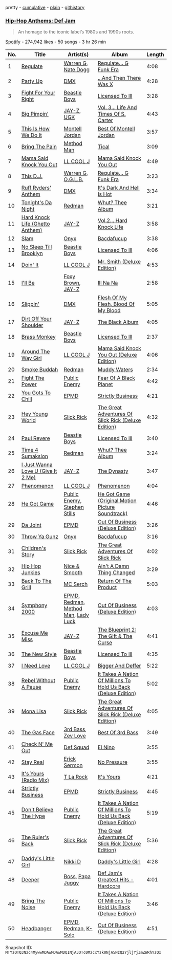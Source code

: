 pretty - [cumulative](/playlists/cumulative/37i9dQZF1DX7Mq3mO5SSDc.md) - [plain](/playlists/plain/37i9dQZF1DX7Mq3mO5SSDc) - [githistory](https://github.githistory.xyz/mackorone/spotify-playlist-archive/blob/main/playlists/plain/37i9dQZF1DX7Mq3mO5SSDc)

### [Hip\-Hop Anthems: Def Jam](https://open.spotify.com/playlist/37i9dQZF1DX7Mq3mO5SSDc)

> An homage to the iconic label’s 1980s and 1990s roots.

[Spotify](https://open.spotify.com/user/spotify) - 274,942 likes - 50 songs - 3 hr 26 min

| No. | Title | Artist(s) | Album | Length |
|---|---|---|---|---|
| 1 | [Regulate](https://open.spotify.com/track/7nYvUtkQMx1v80S2FH2s9J) | [Warren G](https://open.spotify.com/artist/2B4ZHz4QDWJTXPFPgO5peE), [Nate Dogg](https://open.spotify.com/artist/1Oa0bMld0A3u5OTYfMzp5h) | [Regulate… G Funk Era](https://open.spotify.com/album/2VMGv3inRLPM4GOMXf37qu) | 4:08 |
| 2 | [Party Up](https://open.spotify.com/track/0LWkaEyQRkF0XAms8Bg1fC) | [DMX](https://open.spotify.com/artist/1HwM5zlC5qNWhJtM00yXzG) | [...And Then There Was X](https://open.spotify.com/album/62l3f8u6j9eyDhuxsZA2iH) | 4:28 |
| 3 | [Fight For Your Right](https://open.spotify.com/track/5NLuC70kZQv8q34QyQa1DP) | [Beastie Boys](https://open.spotify.com/artist/03r4iKL2g2442PT9n2UKsx) | [Licensed To Ill](https://open.spotify.com/album/11oR0ZuqB3ucZwb5TGbZxb) | 3:28 |
| 4 | [Big Pimpin'](https://open.spotify.com/track/7m97yKVzPpXV9Z4ezEziOD) | [JAY\-Z](https://open.spotify.com/artist/3nFkdlSjzX9mRTtwJOzDYB), [UGK](https://open.spotify.com/artist/6ZhjJOJXXwnPS8PrXdmjLw) | [Vol\. 3..\. Life And Times Of S\. Carter](https://open.spotify.com/album/3rWJsuu7ukoZZhp7YYkjNZ) | 4:43 |
| 5 | [This Is How We Do It](https://open.spotify.com/track/6aJ90LBl96bly9zuEH1U2X) | [Montell Jordan](https://open.spotify.com/artist/0iVrCROxeyon7MZUW3MfzT) | [Best Of Montell Jordan](https://open.spotify.com/album/6J9fX2iXc9W7ILQUWvEhAx) | 3:57 |
| 6 | [Bring The Pain](https://open.spotify.com/track/3F3R4uyTMkX9jRCEVVmdz6) | [Method Man](https://open.spotify.com/artist/4VmEWwd8y9MCLwexFMdpwt) | [Tical](https://open.spotify.com/album/26RDYvX2sIuiEUhqVPkNaf) | 3:09 |
| 7 | [Mama Said Knock You Out](https://open.spotify.com/track/6C7ZgThn6Yan5MTZdAEEFw) | [LL COOL J](https://open.spotify.com/artist/1P8IfcNKwrkQP5xJWuhaOC) | [Mama Said Knock You Out](https://open.spotify.com/album/7p7kcsrdoJ8DKQIMouujcb) | 4:49 |
| 8 | [This D.J.](https://open.spotify.com/track/2ImuQo1g14CTR9hZAZD3aQ) | [Warren G](https://open.spotify.com/artist/2B4ZHz4QDWJTXPFPgO5peE), [O.G.L.B.](https://open.spotify.com/artist/23Ul4QNOkm2gasKycag0UK) | [Regulate… G Funk Era](https://open.spotify.com/album/2VMGv3inRLPM4GOMXf37qu) | 3:23 |
| 9 | [Ruff Ryders' Anthem](https://open.spotify.com/track/1BKT2I9x4RGKaKqW4up34s) | [DMX](https://open.spotify.com/artist/1HwM5zlC5qNWhJtM00yXzG) | [It's Dark And Hell Is Hot](https://open.spotify.com/album/2xIhksIizs6gWdRBYdiTLc) | 3:34 |
| 10 | [Tonight's Da Night](https://open.spotify.com/track/67mtN6BlsJR0LVyzvNZnGt) | [Redman](https://open.spotify.com/artist/7xTKLpo7UCzXSnlH7fOIoM) | [Whut? Thee Album](https://open.spotify.com/album/3FsCGJY0JqSxvgezoMWYzF) | 3:21 |
| 11 | [Hard Knock Life \(Ghetto Anthem\)](https://open.spotify.com/track/5Tl0HJvynZtKdSUMKbFVVX) | [JAY\-Z](https://open.spotify.com/artist/3nFkdlSjzX9mRTtwJOzDYB) | [Vol.2..\. Hard Knock Life](https://open.spotify.com/album/3j1xCJdBMCl6wYQXurz2tb) | 3:58 |
| 12 | [Slam](https://open.spotify.com/track/0W2mz7mvaBaEsC4rmoRNPn) | [Onyx](https://open.spotify.com/artist/10Khz9BDdDT2mzm3330Cvu) | [Bacdafucup](https://open.spotify.com/album/5lUgtggG1KroP0qHkpxQ4K) | 3:38 |
| 13 | [No Sleep Till Brooklyn](https://open.spotify.com/track/5qxChyzKLEyoPJ5qGrdurN) | [Beastie Boys](https://open.spotify.com/artist/03r4iKL2g2442PT9n2UKsx) | [Licensed To Ill](https://open.spotify.com/album/11oR0ZuqB3ucZwb5TGbZxb) | 4:06 |
| 14 | [Doin' It](https://open.spotify.com/track/4WMBl2wiGUSGa5C7tfQEAo) | [LL COOL J](https://open.spotify.com/artist/1P8IfcNKwrkQP5xJWuhaOC) | [Mr\. Smith \(Deluxe Edition\)](https://open.spotify.com/album/6b7NVGKHlwKyQzFKoVTaMA) | 4:53 |
| 15 | [I'll Be](https://open.spotify.com/track/6Ag4SYLUGFdnJrCwUIb4mT) | [Foxy Brown](https://open.spotify.com/artist/1wvlC6NwleHt1iRD6d5X2C), [JAY\-Z](https://open.spotify.com/artist/3nFkdlSjzX9mRTtwJOzDYB) | [Ill Na Na](https://open.spotify.com/album/6qLC4weRVEetELyQQgkAMk) | 2:58 |
| 16 | [Slippin'](https://open.spotify.com/track/740gNyGWKk98gy8nJLhHrv) | [DMX](https://open.spotify.com/artist/1HwM5zlC5qNWhJtM00yXzG) | [Flesh Of My Flesh, Blood Of My Blood](https://open.spotify.com/album/3dNsHWAS8t7AiAqj9ofG5T) | 5:05 |
| 17 | [Dirt Off Your Shoulder](https://open.spotify.com/track/3IrkbGQCoEPAkzJ0Tkv8nm) | [JAY\-Z](https://open.spotify.com/artist/3nFkdlSjzX9mRTtwJOzDYB) | [The Black Album](https://open.spotify.com/album/4FWvo9oS4gRgHtAwDwUjiO) | 4:05 |
| 18 | [Brass Monkey](https://open.spotify.com/track/2tY1gxCKslfXLFpFofYmJQ) | [Beastie Boys](https://open.spotify.com/artist/03r4iKL2g2442PT9n2UKsx) | [Licensed To Ill](https://open.spotify.com/album/11oR0ZuqB3ucZwb5TGbZxb) | 2:37 |
| 19 | [Around The Way Girl](https://open.spotify.com/track/4Qxv2L4JICAWLFrBV6QeH8) | [LL COOL J](https://open.spotify.com/artist/1P8IfcNKwrkQP5xJWuhaOC) | [Mama Said Knock You Out \(Deluxe Edition\)](https://open.spotify.com/album/2ljUSR5STBQGeiqjrfWbSe) | 4:06 |
| 20 | [Smoke Buddah](https://open.spotify.com/track/3eY9pixHny3kVRLeqNezQx) | [Redman](https://open.spotify.com/artist/7xTKLpo7UCzXSnlH7fOIoM) | [Muddy Waters](https://open.spotify.com/album/5iluV9CqP7Wl9wjubwdw5h) | 2:34 |
| 21 | [Fight The Power](https://open.spotify.com/track/1yo16b3u0lptm6Cs7lx4AD) | [Public Enemy](https://open.spotify.com/artist/6Mo9PoU6svvhgEum7wh2Nd) | [Fear Of A Black Planet](https://open.spotify.com/album/0aFNb4RDk2hmKKLa0bzXNz) | 4:42 |
| 22 | [You Gots To Chill](https://open.spotify.com/track/0f1yzIIGD8k32DNVeEn6jb) | [EPMD](https://open.spotify.com/artist/3zpKjsMg2gw1St5WcWoUJN) | [Strictly Business](https://open.spotify.com/album/2HOl8gDiGGpt7wsIDi9jy5) | 4:21 |
| 23 | [Hey Young World](https://open.spotify.com/track/38XOEv37waF4pd8Ztmna7K) | [Slick Rick](https://open.spotify.com/artist/1W9qOBYRTfP7HcizWN43G1) | [The Great Adventures Of Slick Rick \(Deluxe Edition\)](https://open.spotify.com/album/4TzJROIsnfOkLUWmeOjt2F) | 4:32 |
| 24 | [Paul Revere](https://open.spotify.com/track/3gKwVWwKmeuFtPubICbOGc) | [Beastie Boys](https://open.spotify.com/artist/03r4iKL2g2442PT9n2UKsx) | [Licensed To Ill](https://open.spotify.com/album/11oR0ZuqB3ucZwb5TGbZxb) | 3:40 |
| 25 | [Time 4 Sumaksion](https://open.spotify.com/track/7Afjy65bIVBMpFwCLTiuEe) | [Redman](https://open.spotify.com/artist/7xTKLpo7UCzXSnlH7fOIoM) | [Whut? Thee Album](https://open.spotify.com/album/3FsCGJY0JqSxvgezoMWYzF) | 3:24 |
| 26 | [I Just Wanna Love U \(Give It 2 Me\)](https://open.spotify.com/track/0s46SltT4On0Z6kglK1I5c) | [JAY\-Z](https://open.spotify.com/artist/3nFkdlSjzX9mRTtwJOzDYB) | [The Dynasty](https://open.spotify.com/album/3VfeeJElCEDeXlDiNZbn3E) | 3:47 |
| 27 | [Phenomenon](https://open.spotify.com/track/7Jc0l11j0Ehx6smWHqDXtX) | [LL COOL J](https://open.spotify.com/artist/1P8IfcNKwrkQP5xJWuhaOC) | [Phenomenon](https://open.spotify.com/album/0AJaRBLPuUybHfdJi87GQP) | 4:04 |
| 28 | [He Got Game](https://open.spotify.com/track/48zajk3g8P3BMT7F9BbDoD) | [Public Enemy](https://open.spotify.com/artist/6Mo9PoU6svvhgEum7wh2Nd), [Stephen Stills](https://open.spotify.com/artist/4WlSvDKaq1PA2Nr7cCIPxX) | [He Got Game \(Original Motion Picture Soundtrack\)](https://open.spotify.com/album/7c6qrFOyCTUvmLcayRQ2G9) | 4:46 |
| 29 | [Da Joint](https://open.spotify.com/track/4opGTspdCCVK9IG1b4k8yp) | [EPMD](https://open.spotify.com/artist/3zpKjsMg2gw1St5WcWoUJN) | [Out Of Business \(Deluxe Edition\)](https://open.spotify.com/album/4TdiCmBKujkiyMeJ1guJJa) | 3:26 |
| 30 | [Throw Ya Gunz](https://open.spotify.com/track/2nCVH8UkoII2jWwx6SYVso) | [Onyx](https://open.spotify.com/artist/10Khz9BDdDT2mzm3330Cvu) | [Bacdafucup](https://open.spotify.com/album/5lUgtggG1KroP0qHkpxQ4K) | 3:16 |
| 31 | [Children's Story](https://open.spotify.com/track/71A6V5dh5Y8ikhm6NGwZ7p) | [Slick Rick](https://open.spotify.com/artist/1W9qOBYRTfP7HcizWN43G1) | [The Great Adventures Of Slick Rick](https://open.spotify.com/album/71mmTJdWvpkzQNmVfFbRdN) | 4:02 |
| 32 | [Hip Hop Junkies](https://open.spotify.com/track/3KKrZ3adgWcJiJQWFqoDnv) | [Nice & Smooth](https://open.spotify.com/artist/5QhsLryFrDbj9IZ38UmMyn) | [Ain't A Damn Thing Changed](https://open.spotify.com/album/6EI3q6PeLLmPPPlMxKl59h) | 3:29 |
| 33 | [Back To The Grill](https://open.spotify.com/track/7rxeH2yGlCeDKEkNNTpY29) | [MC Serch](https://open.spotify.com/artist/40bZG5ihgjqtufTvy8dz2u) | [Return Of The Product](https://open.spotify.com/album/1GKpLQWG6h6r7CyYtEQ0N6) | 5:03 |
| 34 | [Symphony 2000](https://open.spotify.com/track/3WXNzlFDSfjEmNFUOSccf7) | [EPMD](https://open.spotify.com/artist/3zpKjsMg2gw1St5WcWoUJN), [Redman](https://open.spotify.com/artist/7xTKLpo7UCzXSnlH7fOIoM), [Method Man](https://open.spotify.com/artist/4VmEWwd8y9MCLwexFMdpwt), [Lady Luck](https://open.spotify.com/artist/0oXoYDEPhGhN14JD4JRL5L) | [Out Of Business \(Deluxe Edition\)](https://open.spotify.com/album/4TdiCmBKujkiyMeJ1guJJa) | 4:03 |
| 35 | [Excuse Me Miss](https://open.spotify.com/track/0ZHu7jkSSrT0eK4OxuG4O5) | [JAY\-Z](https://open.spotify.com/artist/3nFkdlSjzX9mRTtwJOzDYB) | [The Blueprint 2: The Gift & The Curse](https://open.spotify.com/album/5xHStEOG8PsbzNQb7LkxZU) | 4:41 |
| 36 | [The New Style](https://open.spotify.com/track/0Mu1MYdE414HeybYSms5KK) | [Beastie Boys](https://open.spotify.com/artist/03r4iKL2g2442PT9n2UKsx) | [Licensed To Ill](https://open.spotify.com/album/11oR0ZuqB3ucZwb5TGbZxb) | 4:35 |
| 37 | [I Need Love](https://open.spotify.com/track/519xI1wfOAJvHeV9kFdXaV) | [LL COOL J](https://open.spotify.com/artist/1P8IfcNKwrkQP5xJWuhaOC) | [Bigger And Deffer](https://open.spotify.com/album/5jNxWuqdnchBjdoKykAsY7) | 5:22 |
| 38 | [Rebel Without A Pause](https://open.spotify.com/track/1JJ8D0KE144weLOGrjqJrb) | [Public Enemy](https://open.spotify.com/artist/6Mo9PoU6svvhgEum7wh2Nd) | [It Takes A Nation Of Millions To Hold Us Back \(Deluxe Edition\)](https://open.spotify.com/album/3PxXiYU3PjymOEE22PewGZ) | 5:02 |
| 39 | [Mona Lisa](https://open.spotify.com/track/5JV45IebgbfO3EylYV49rl) | [Slick Rick](https://open.spotify.com/artist/1W9qOBYRTfP7HcizWN43G1) | [The Great Adventures Of Slick Rick \(Deluxe Edition\)](https://open.spotify.com/album/4TzJROIsnfOkLUWmeOjt2F) | 4:05 |
| 40 | [The Gas Face](https://open.spotify.com/track/3G0z1kH46uVRqW7f9Qp1OR) | [3rd Bass](https://open.spotify.com/artist/6EFL6smxzRtpwlQvZFldUc), [Zev Love](https://open.spotify.com/artist/6ZsabzDRDqFRj6DCRvYRDx) | [Best Of 3rd Bass](https://open.spotify.com/album/1pTWEUzYCTNJB44EA06ZFc) | 3:49 |
| 41 | [Check N' Me Out](https://open.spotify.com/track/6VqQjCxM21kapF2RxdTtYA) | [Def Squad](https://open.spotify.com/artist/52karaTYZPcUZRPr3zy3X4) | [El Nino](https://open.spotify.com/album/1I3hHYnoz7lZsBZN0jZJ1G) | 3:55 |
| 42 | [Stay Real](https://open.spotify.com/track/6jaj4k0LwFLy1q54TXZZpZ) | [Erick Sermon](https://open.spotify.com/artist/2VX0o9LDIVmKIgpnwdJpOJ) | [No Pressure](https://open.spotify.com/album/1i8XHvNdaPXRhoQW0IBycA) | 3:55 |
| 43 | [It's Yours \(Radio Mix\)](https://open.spotify.com/track/6SuIF8oh96UPJIIJjKvtIe) | [T La Rock](https://open.spotify.com/artist/2YR8RDJEpKZUbcQgSbBmAp) | [It's Yours](https://open.spotify.com/album/0ZBs6IU80LLsNIzB3RRYEm) | 4:21 |
| 44 | [Strictly Business](https://open.spotify.com/track/1xZdjsAGrY4BUIbIlYy3EX) | [EPMD](https://open.spotify.com/artist/3zpKjsMg2gw1St5WcWoUJN) | [Strictly Business](https://open.spotify.com/album/2HOl8gDiGGpt7wsIDi9jy5) | 4:45 |
| 45 | [Don't Believe The Hype](https://open.spotify.com/track/5k8dJvnLKfv1YN9W3bO79x) | [Public Enemy](https://open.spotify.com/artist/6Mo9PoU6svvhgEum7wh2Nd) | [It Takes A Nation Of Millions To Hold Us Back \(Deluxe Edition\)](https://open.spotify.com/album/3PxXiYU3PjymOEE22PewGZ) | 5:19 |
| 46 | [The Ruler's Back](https://open.spotify.com/track/3cb6gJ7SHYuZ3NVm996ffD) | [Slick Rick](https://open.spotify.com/artist/1W9qOBYRTfP7HcizWN43G1) | [The Great Adventures Of Slick Rick \(Deluxe Edition\)](https://open.spotify.com/album/4TzJROIsnfOkLUWmeOjt2F) | 5:36 |
| 47 | [Daddy's Little Girl](https://open.spotify.com/track/0ySoJyAbKGLI5yShGBOIQ8) | [Nikki D](https://open.spotify.com/artist/3wHL6veDs4kliIKWrE2Bnb) | [Daddy's Little Girl](https://open.spotify.com/album/6ROlQudStSux3K7kuWU6uG) | 4:28 |
| 48 | [Deeper](https://open.spotify.com/track/6PZ4laM20qkvIrgji3NLsK) | [Boss](https://open.spotify.com/artist/3mKv8UOsUlfywaQ5bSJRCT), [Papa Juggy](https://open.spotify.com/artist/5v0aP96grdt495fENdbRyf) | [Def Jam's Greatest Hits \- Hardcore](https://open.spotify.com/album/6YWqN2zFrtZ0OvR782LFzR) | 4:01 |
| 49 | [Bring The Noise](https://open.spotify.com/track/5BiuxSuxOZ9CcQ6SqICsDv) | [Public Enemy](https://open.spotify.com/artist/6Mo9PoU6svvhgEum7wh2Nd) | [It Takes A Nation Of Millions To Hold Us Back \(Deluxe Edition\)](https://open.spotify.com/album/3PxXiYU3PjymOEE22PewGZ) | 3:46 |
| 50 | [Headbanger](https://open.spotify.com/track/17GdAx0kHOFNXZiCj8HuOW) | [EPMD](https://open.spotify.com/artist/3zpKjsMg2gw1St5WcWoUJN), [Redman](https://open.spotify.com/artist/7xTKLpo7UCzXSnlH7fOIoM), [K\-Solo](https://open.spotify.com/artist/0knb2mXB2y0L44J05Nj6zX) | [Out Of Business \(Deluxe Edition\)](https://open.spotify.com/album/4TdiCmBKujkiyMeJ1guJJa) | 4:51 |

Snapshot ID: `MTYzOTQ3Nzc4MywwMDAwMDAwMDQ1NjA3OTc0MzcxYzk0NjA5NzQ2YjljYjJmZWRhYzQx`
